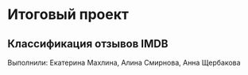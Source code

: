 # Итоговый проект 
## Классификация отзывов IMDB
Выполнили: Екатерина Махлина, Алина Смирнова, Анна Щербакова

